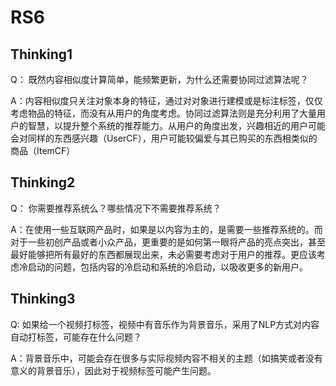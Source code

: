 # RS6

## Thinking1 

Q： 既然内容相似度计算简单，能频繁更新，为什么还需要协同过滤算法呢？

A：内容相似度只关注对象本身的特征，通过对对象进行建模或是标注标签，仅仅考虑物品的特征，而没有从用户的角度考虑。协同过滤算法则是充分利用了大量用户的智慧，以提升整个系统的推荐能力。从用户的角度出发，兴趣相近的用户可能会对同样的东西感兴趣（UserCF），用户可能较偏爱与其已购买的东西相类似的商品（ItemCF）

## Thinking2 

Q： 你需要推荐系统么？哪些情况下不需要推荐系统？

A：在使用一些互联网产品时，如果是以内容为主的，是需要一些推荐系统的。而对于一些初创产品或者小众产品，更重要的是如何第一眼将产品的亮点突出，甚至最好能够把所有最好的东西都展现出来，未必需要考虑对于用户的推荐。更应该考虑冷启动的问题，包括内容的冷启动和系统的冷启动，以吸收更多的新用户。

## Thinking3 

Q:  如果给一个视频打标签，视频中有音乐作为背景音乐，采用了NLP方式对内容自动打标签，可能存在什么问题？

A：背景音乐中，可能会存在很多与实际视频内容不相关的主题（如搞笑或者没有意义的背景音乐），因此对于视频标签可能产生问题。


